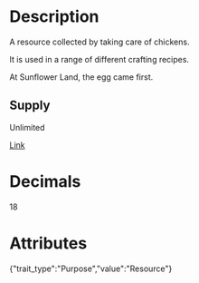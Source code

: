# Description

A resource collected by taking care of chickens.

It is used in a range of different crafting recipes.

At Sunflower Land, the egg came first.

## Supply

Unlimited

[Link](https://docs.sunflower-land.com/player-guides/raising-animals/chickens)

# Decimals

18

# Attributes

{"trait_type":"Purpose","value":"Resource"}
